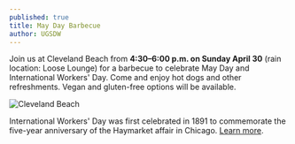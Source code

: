 ```yaml
---
published: true
title: May Day Barbecue
author: UGSDW
---
```

Join us at Cleveland Beach from **4:30–6:00 p.m. on Sunday April 30** (rain location: Loose Lounge) for a barbecue to celebrate May Day and International Workers' Day. Come and enjoy hot dogs and other refreshments. Vegan and gluten-free options will be available.

![Cleveland Beach]({{site.baseurl}}/assets/uploads/bbq.jpg)

International Workers' Day was first celebrated in 1891 to commemorate the five-year anniversary of the Haymarket affair in Chicago.  [Learn more](http://www.iww.org/history/library/misc/origins_of_mayday).
